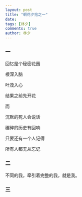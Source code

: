 ```yaml
---
layout: post
title: "朝花夕拾之一"
date:   
tags: [林夕]
comments: true
author: 林夕
---
```


### 一

回忆是个秘密花园

根深入脑

叶茂入心

结果之前先开花

而

沉默的死人会说话

碾碎的历史有回响

只要还有一个人记得

所有人都无从忘记

### 二

不同的我，牵引着完整的我，就是我。

### 三
































